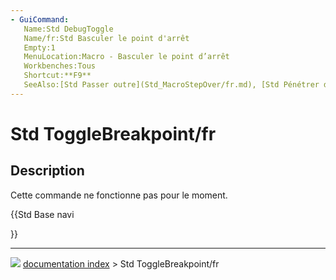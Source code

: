 ```yaml
---
- GuiCommand:
   Name:Std DebugToggle
   Name/fr:Std Basculer le point d'arrêt
   Empty:1
   MenuLocation:Macro - Basculer le point d’arrêt
   Workbenches:Tous
   Shortcut:**F9**
   SeeAlso:[Std Passer outre](Std_MacroStepOver/fr.md), [Std Pénétrer dans](Std_MacroStepInto/fr.md),
---
```


# Std ToggleBreakpoint/fr

## Description

Cette commande ne fonctionne pas pour le moment.





{{Std Base navi

}}



---
![](images/Button_right.svg) [documentation index](../README.md) > Std ToggleBreakpoint/fr
